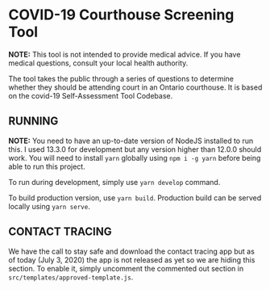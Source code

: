 # COVID-19 Courthouse Screening Tool

**NOTE:** This tool is not intended to provide medical advice. If you have medical questions, consult your local health authority.

The tool takes the public through a series of questions to determine whether they should be attending court in an Ontario courthouse. It is based on the covid-19 Self-Assessment Tool Codebase.

## RUNNING

**NOTE:** You need to have an up-to-date version of NodeJS installed to run this. I used 13.3.0 for development but any version higher than 12.0.0 should work. You will need to install `yarn` globally using `npm i -g yarn` before being able to run this project.

To run during development, simply use `yarn develop` command.

To build production version, use `yarn build`. Production build can be served locally using `yarn serve`.

## CONTACT TRACING

We have the call to stay safe and download the contact tracing app but as of today (July 3, 2020) the app is not released as yet so we are hiding this section. To enable it, simply uncomment the commented out section in `src/templates/approved-template.js`.
